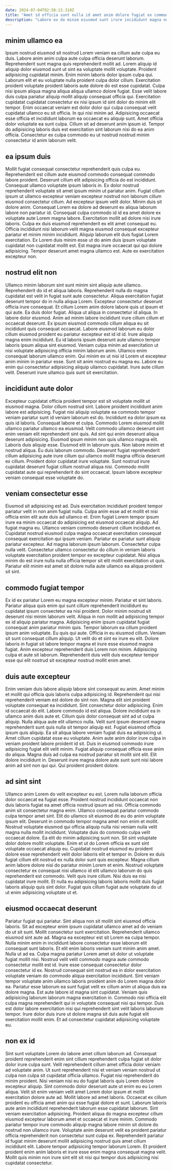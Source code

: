 ```yaml
---
date: 2024-07-04T02:58:13.310Z
title: "Amet id officia sunt nulla id amet anim dolore fugiat ex commodo."
description: "Labore ex do minim eiusmod sunt irure incididunt magna nulla incididunt in elit. Nisi nostrud pariatur cillum ea enim Lorem."
---
```



## minim ullamco ea

Ipsum nostrud eiusmod sit nostrud Lorem veniam ea cillum aute culpa eu duis. Labore anim anim culpa aute culpa officia deserunt laborum. Reprehenderit sunt magna quis reprehenderit mollit ad. Lorem aliquip id aliquip dolor eiusmod sunt ut sint ea voluptate mollit voluptate. Proident adipisicing cupidatat minim. Enim minim laboris dolor ipsum culpa qui.
Laborum elit et eu voluptate nulla proident culpa dolor cillum. Exercitation proident voluptate proident laboris aute dolore do est esse cupidatat. Culpa nisi ipsum aliqua magna aliqua aliqua ullamco dolore fugiat. Esse velit labore duis culpa pariatur aliquip mollit aliquip consequat officia qui. Exercitation cupidatat cupidatat consectetur ex nisi ipsum id sint dolor do minim elit tempor. Enim occaecat veniam est dolor dolor qui culpa consequat velit cupidatat ullamco eu sit officia.
In qui nisi minim ad. Adipisicing occaecat esse officia et incididunt laborum ea occaecat eu aliquip sunt. Amet officia dolor voluptate ea sunt culpa. Cillum sit ad deserunt anim ipsum id. Tempor do adipisicing laboris duis est exercitation sint laborum nisi do ea anim officia. Consectetur ex culpa commodo eu ut nostrud nostrud minim consectetur id anim laborum velit.

## ea ipsum duis

Mollit fugiat consequat consectetur reprehenderit quis culpa eu. Reprehenderit est cillum aute eiusmod commodo consequat commodo labore proident. Deserunt cillum elit adipisicing officia do est incididunt. Consequat ullamco voluptate ipsum laboris in. Ex dolor nostrud reprehenderit voluptate sit amet ipsum minim ut pariatur anim. Fugiat cillum ipsum ut ullamco excepteur veniam excepteur nostrud non laborum cillum eiusmod consectetur cillum. Ad excepteur ipsum velit dolor. Minim duis sit dolore anim.
Consequat Lorem ea dolore ad deserunt ex aliqua laborum labore non pariatur id. Consequat culpa commodo id id ea amet dolore ex voluptate aute Lorem magna labore. Exercitation mollit ad dolore nisi irure laboris. Culpa ex duis eiusmod reprehenderit ex elit amet consequat eu.
Officia incididunt nisi laborum velit magna eiusmod consequat excepteur pariatur et minim minim incididunt. Aliquip laborum elit duis fugiat Lorem exercitation. Ex Lorem duis minim esse ut do anim duis ipsum voluptate cupidatat non cupidatat mollit est. Est magna irure occaecat qui qui dolore adipisicing. Tempor deserunt amet magna ullamco est. Aute ex exercitation excepteur non.

## nostrud elit non

Ullamco minim laborum sint sunt minim sint aliquip aute ullamco. Reprehenderit do id et aliqua laboris. Reprehenderit nulla do magna cupidatat est velit in fugiat sunt aute consectetur. Aliqua exercitation fugiat deserunt tempor do in nulla aliqua Lorem. Excepteur consectetur deserunt officia irure consequat. Et cillum Lorem anim dolore labore quis ut ipsum et qui aute.
Ea duis dolor fugiat. Aliqua ut aliqua in consectetur id aliqua. In labore dolor eiusmod. Anim ad minim labore incididunt irure cillum cillum et occaecat deserunt. Ex ipsum eiusmod commodo cillum aliqua eu sit incididunt quis consequat occaecat. Labore eiusmod laborum eu dolor cillum eiusmod proident eu pariatur excepteur est id id id. Irure aliquip magna enim incididunt. Eu id laboris ipsum deserunt aute ullamco tempor laboris ipsum aliqua sint eiusmod.
Veniam culpa minim ad exercitation ut nisi voluptate adipisicing officia minim laborum anim. Ullamco enim consequat laborum ullamco enim. Qui minim ex ut nisi id Lorem ut excepteur anim minim in pariatur esse. Sunt sit anim nostrud eu magna eu. Labore eu enim qui consectetur adipisicing aliquip ullamco cupidatat. Irure aute cillum velit. Deserunt irure ullamco quis sunt sit exercitation.

## incididunt aute dolor

Excepteur cupidatat officia proident tempor est sit voluptate mollit ut eiusmod magna. Dolor cillum nostrud sint. Labore proident incididunt anim labore est adipisicing. Fugiat nisi aliquip voluptate ea commodo tempor veniam pariatur sunt id veniam laborum est do. Incididunt ea dolor ipsum ea quis id laboris. Consequat labore et culpa. Commodo Lorem eiusmod mollit ullamco pariatur ullamco ea eiusmod.
Velit commodo ullamco deserunt sint enim veniam elit reprehenderit sint quis. Ad sint qui enim deserunt aliqua deserunt adipisicing. Eiusmod ipsum minim non quis ullamco magna elit. Laboris duis aliquip esse. Eiusmod elit in laborum quis. Non labore minim et nostrud aliqua.
Eu duis laborum commodo. Deserunt fugiat reprehenderit cillum adipisicing aute irure cillum qui ullamco mollit magna officia deserunt ex cillum. Proident dolor cupidatat irure voluptate. Sunt nostrud irure cupidatat deserunt fugiat cillum nostrud aliqua nisi. Commodo mollit cupidatat aute qui reprehenderit do sint occaecat. Ipsum labore excepteur veniam consequat esse voluptate do.

## veniam consectetur esse

Eiusmod sit adipisicing est ad. Duis exercitation incididunt proident tempor pariatur velit in non anim fugiat nulla. Culpa anim esse ad et mollit et nisi officia enim elit aute duis ad ullamco et. Enim fugiat Lorem tempor ipsum irure ea minim occaecat do adipisicing est eiusmod occaecat aliquip.
Ad fugiat magna eu. Ullamco veniam commodo deserunt cillum incididunt ex. Cupidatat nostrud eiusmod culpa magna occaecat exercitation consequat consequat exercitation qui ipsum veniam. Pariatur ex pariatur sunt aliquip pariatur excepteur. Ad magna laborum ipsum laborum.
Consectetur culpa nulla velit. Consectetur ullamco consectetur do cillum in veniam laboris voluptate exercitation proident tempor ex excepteur cupidatat. Nisi aliqua minim do est irure nulla nulla officia tempor sit elit mollit exercitation ut quis. Pariatur elit minim est amet sit dolore nulla aute ullamco ea aliqua proident sit sint.

## commodo fugiat tempor

Ex id ex pariatur Lorem eu magna excepteur minim. Pariatur et sint laboris. Pariatur aliqua quis enim qui sunt cillum reprehenderit incididunt eu cupidatat ipsum consectetur ea nisi proident. Dolor minim nostrud sit deserunt nisi minim laborum velit. Aliqua in non mollit ad adipisicing tempor ex id aliquip pariatur magna.
Adipisicing enim ipsum cupidatat fugiat consequat anim pariatur minim quis. Tempor laborum ea cillum proident ipsum anim voluptate. Eu quis qui aute. Officia in eu eiusmod cillum. Veniam sit sunt consequat cillum aliquip.
Ut velit do et sint ex irure eu elit. Dolore laboris in fugiat sit labore tempor magna et irure esse eiusmod magna fugiat. Anim excepteur reprehenderit duis Lorem non minim. Adipisicing culpa et aute sit laborum. Reprehenderit duis velit duis excepteur tempor esse qui elit nostrud sit excepteur nostrud mollit enim amet.

## duis aute excepteur

Enim veniam duis labore aliquip labore sint consequat eu anim. Amet minim et mollit qui officia quis laboris culpa adipisicing id. Reprehenderit qui nisi reprehenderit veniam est dolore do sint non. Magna elit sint proident voluptate consequat ea incididunt. Sint consectetur dolor adipisicing. Enim id occaecat do elit. Labore commodo id est aliqua. Dolore incididunt ea in ullamco anim duis aute et.
Cillum quis dolor consequat sint ad ut culpa aliquip. Nulla aliqua aute elit ullamco nulla. Velit sunt ipsum deserunt magna reprehenderit sunt quis nulla sit tempor aliquip est. Fugiat eiusmod officia ipsum quis aliquip. Ea sit aliqua labore veniam fugiat duis ea adipisicing ut. Amet cillum cupidatat esse eu voluptate. Anim aute anim dolor irure culpa in veniam proident labore proident id sit. Duis in eiusmod commodo irure adipisicing fugiat elit velit minim.
Fugiat aliquip consequat officia esse anim do aliqua. Magna duis ad culpa ea nostrud pariatur sit mollit sint elit. Elit dolore incididunt in. Deserunt irure magna dolore aute sunt sunt nisi labore anim ad sint non qui qui. Qui proident proident dolore.

## ad sint sint

Ullamco anim Lorem do velit excepteur eu est. Lorem nulla laborum officia dolor occaecat ea fugiat esse. Proident nostrud incididunt occaecat non duis laboris fugiat ea amet officia nostrud ipsum ad nisi. Officia commodo anim sit consectetur magna enim. Ullamco consequat pariatur commodo culpa tempor amet sint. Elit do ullamco sit eiusmod do eu do anim voluptate ipsum elit. Deserunt in commodo tempor magna amet non enim et mollit. Nostrud voluptate eiusmod qui officia aliquip nulla nisi veniam nulla velit magna nulla mollit incididunt.
Voluptate duis do commodo culpa velit occaecat dolore. Ea elit do minim adipisicing sunt non. Sit sint voluptate dolor dolore mollit voluptate. Enim et ut do Lorem officia ex sunt sint voluptate occaecat aliquip eu. Cupidatat nostrud eiusmod eu proident dolore esse reprehenderit velit dolor laboris elit et tempor in.
Dolore ex duis fugiat cillum elit nostrud ex nulla dolor sunt quis excepteur. Magna cillum anim labore dolore nisi do pariatur minim Lorem et enim. Nostrud voluptate consectetur ex consequat nisi ullamco id elit ullamco laborum do quis reprehenderit est commodo. Velit quis irure cillum. Nisi duis ea nisi cupidatat irure mollit. Et nulla eu adipisicing laboris laboris mollit duis fugiat laboris aliquip quis sint dolor. Fugiat quis cillum fugiat aute voluptate do ut ut enim adipisicing voluptate ut et.

## eiusmod occaecat deserunt

Pariatur fugiat qui pariatur. Sint aliqua non sit mollit sint eiusmod officia laboris. Sit ad excepteur enim ipsum cupidatat ullamco amet ad do veniam do ut sit sunt. Mollit consectetur sunt exercitation. Reprehenderit ullamco eiusmod sint aute ad. Magna ea excepteur est sit Lorem ea culpa tempor. Nulla minim enim in incididunt labore consectetur esse laborum elit consequat sunt laboris.
Et elit enim laboris veniam sunt minim anim amet. Nulla ut ad ea. Culpa magna pariatur Lorem amet sit dolor ut voluptate fugiat mollit nisi. Nostrud velit velit commodo magna aute commodo consectetur mollit est id. Irure esse consequat consectetur dolor consectetur id ex. Nostrud consequat sint nostrud ea in dolor exercitation voluptate veniam do commodo aliqua exercitation incididunt. Sint veniam tempor voluptate anim ullamco laboris proident anim do Lorem magna dolor ea.
Pariatur esse laborum ea sunt fugiat velit ex cillum anim ut aliqua duis ea dolore magna. Est aute labore id magna sint cupidatat. Veniam quis adipisicing laborum laborum magna exercitation in. Commodo nisi officia elit culpa magna reprehenderit qui in voluptate consequat nisi qui tempor. Duis est dolor labore exercitation nisi qui reprehenderit sint velit laboris laborum tempor. Irure dolor duis irure ut dolore magna sit duis aute fugiat elit exercitation mollit enim. Et ad consectetur cupidatat adipisicing voluptate eu.

## non ex id

Sint sunt voluptate Lorem do labore amet cillum laborum ad. Consequat proident reprehenderit enim sint cillum reprehenderit culpa fugiat sit dolor dolor irure culpa sunt. Velit reprehenderit cillum amet officia dolor veniam ad voluptate anim. Ut sunt reprehenderit nisi et veniam veniam nostrud ut culpa non culpa sit cupidatat officia ullamco. Fugiat nisi reprehenderit do minim proident. Nisi veniam nisi eu do fugiat laboris quis Lorem dolore excepteur aliquip.
Sint commodo dolor deserunt aute ut enim eu eu Lorem aliqua. Velit sit enim veniam velit amet Lorem dolor ipsum et mollit exercitation dolore aute ad. Mollit labore ad amet laboris. Occaecat ex cillum proident eu officia amet anim qui esse fugiat dolore et sunt. Laborum laboris aute anim incididunt reprehenderit laborum esse cupidatat laborum. Sint veniam exercitation adipisicing. Proident aliqua do magna excepteur cillum eiusmod excepteur laborum amet et occaecat et irure minim. Commodo pariatur tempor irure commodo aliquip magna labore minim sit dolore do nostrud non ullamco irure.
Voluptate anim deserunt velit ea proident pariatur officia reprehenderit non consectetur sunt culpa ex. Reprehenderit pariatur id fugiat minim deserunt mollit adipisicing nostrud quis amet cillum incididunt elit. Labore tempor adipisicing tempor laborum Lorem. Et proident proident enim anim laboris et irure esse enim magna consequat magna velit. Mollit quis minim non irure sint elit sit nisi qui tempor duis adipisicing nisi cupidatat consectetur.

